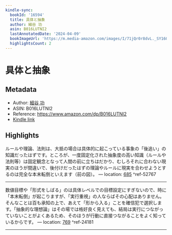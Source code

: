 ```yaml
---
kindle-sync:
  bookId: '16594'
  title: 具体と抽象
  author: 細谷 功
  asin: B016LUTNI2
  lastAnnotatedDate: '2024-04-09'
  bookImageUrl: 'https://m.media-amazon.com/images/I/71jQr0r8dvL._SY160.jpg'
  highlightsCount: 2
---
```

# 具体と抽象
## Metadata
* Author: [細谷 功](https://www.amazon.comundefined)
* ASIN: B016LUTNI2
* Reference: https://www.amazon.com/dp/B016LUTNI2
* [Kindle link](kindle://book?action=open&asin=B016LUTNI2)

## Highlights
ルールや理論、法則は、大抵の場合は具体的に起こっている事象の「後追い」の知識だったはずです。ところが、一度固定化された抽象度の高い知識（ルールや法則等）は固定観念となって人間の前に立ちはだかり、むしろそれに合わない現実のほうが間違いで、後付けだったはずの理論やルールに現実を合わせようとするのは完全な本末転倒といえます（前の図）。 — location: [685](kindle://book?action=open&asin=B016LUTNI2&location=685) ^ref-52767

---
数値目標や「形式をしばる」のは具体レベルでの目標設定にすぎないので、時に「本末転倒」が起こりますが、「実行重視」の人ならばその心配はありません。そんなことは百も承知の上で、あえて「形から入る」ことを確信犯で選択します。「抽象的な理想論」はその場では格好良く見えても、結局は実行につながっていないことがよくあるため、そのほうが行動に直接つながることをよく知っているからです。 — location: [769](kindle://book?action=open&asin=B016LUTNI2&location=769) ^ref-24181

---
